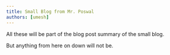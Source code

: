 ```yaml
---
title: Small Blog from Mr. Poswal
authors: [umesh]
---
```


All these will be part of the blog post summary of the small blog.

<!-- truncate -->

But anything from here on down will not be.
